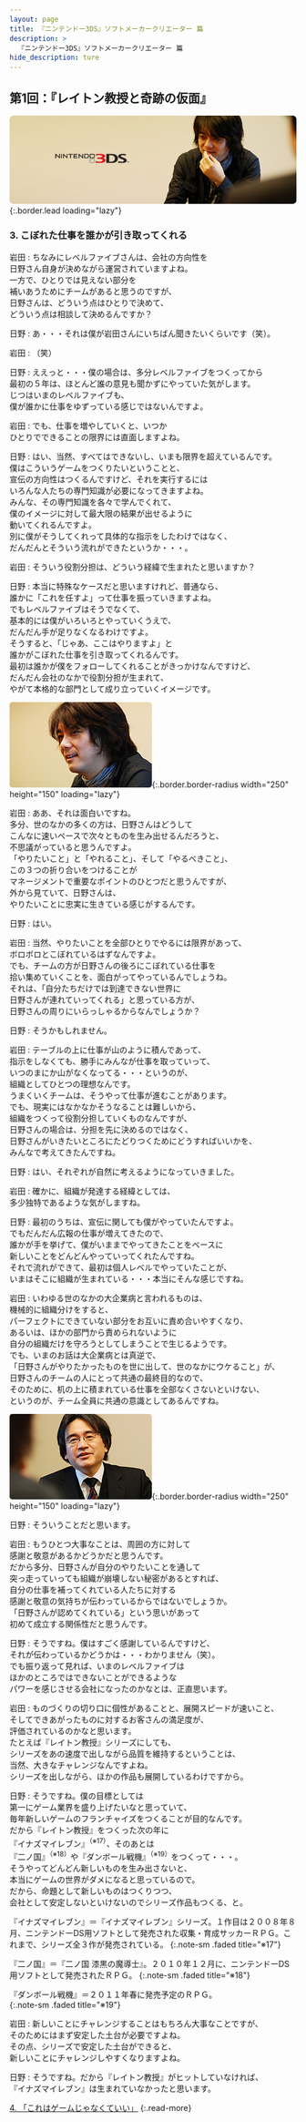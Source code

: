 ```yaml
---
layout: page
title: 『ニンテンドー3DS』ソフトメーカークリエーター 篇
description: >
  『ニンテンドー3DS』ソフトメーカークリエーター 篇
hide_description: ture
---
```


## 第1回：『レイトン教授と奇跡の仮面』

![](/others/interviews/jp/3ds/creators/vol1/img/mainvisual3.jpg){:.border.lead loading="lazy"}

### 3. こぼれた仕事を誰かが引き取ってくれる

岩田
: ちなみにレベルファイブさんは、会社の方向性を<br>日野さん自身が決めながら運営されていますよね。<br>一方で、ひとりでは見えない部分を<br>補いあうためにチームがあると思うのですが、<br>日野さんは、どういう点はひとりで決めて、<br>どういう点は相談して決めるんですか？

日野
: あ・・・それは僕が岩田さんにいちばん聞きたいくらいです（笑）。

岩田
: （笑）

日野
: ええっと・・・僕の場合は、多分レベルファイブをつくってから<br>最初の５年は、ほとんど誰の意見も聞かずにやっていた気がします。<br>じつはいまのレベルファイブも、<br>僕が誰かに仕事をゆずっている感じではないんですよ。

岩田
: でも、仕事を増やしていくと、いつか<br>ひとりでできることの限界には直面しますよね。

日野
: はい、当然、すべてはできないし、いまも限界を超えているんです。<br>僕はこういうゲームをつくりたいということと、<br>宣伝の方向性はつくるんですけど、それを実行するには<br>いろんな人たちの専門知識が必要になってきますよね。<br>みんな、その専門知識を各々で学んでくれて、<br>僕のイメージに対して最大限の結果が出せるように<br>動いてくれるんですよ。<br>別に僕がそうしてくれって具体的な指示をしたわけではなく、<br>だんだんとそういう流れができたというか・・・。

岩田
: そういう役割分担は、どういう経緯で生まれたと思いますか？

日野
: 本当に特殊なケースだと思いますけれど、普通なら、<br>誰かに「これを任すよ」って仕事を振っていきますよね。<br>でもレベルファイブはそうでなくて、<br>基本的には僕がいろいろとやっていくうえで、<br>だんだん手が足りなくなるわけですよ。<br>そうすると、「じゃあ、ここはやりますよ」と<br>誰かがこぼれた仕事を引き取ってくれるんです。<br>最初は誰かが僕をフォローしてくれることがきっかけなんですけど、<br>だんだん会社のなかで役割分担が生まれて、<br>やがて本格的な部門として成り立っていくイメージです。

![](/others/interviews/jp/3ds/creators/vol1/img/photo8.jpg){:.border.border-radius width="250" height="150" loading="lazy"}

岩田
: ああ、それは面白いですね。<br>多分、世のなかの多くの方は、日野さんはどうして<br>こんなに速いペースで次々とものを生み出せるんだろうと、<br>不思議がっていると思うんですよ。<br>「やりたいこと」と「やれること」、そして「やるべきこと」、<br>この３つの折り合いをつけることが<br>マネージメントで重要なポイントのひとつだと思うんですが、<br>外から見ていて、日野さんは、<br>やりたいことに忠実に生きている感じがするんです。

日野
: はい。

岩田
: 当然、やりたいことを全部ひとりでやるには限界があって、<br>ボロボロとこぼれているはずなんですよ。<br>でも、チームの方が日野さんの後ろにこぼれている仕事を<br>拾い集めていくことを、面白がってやっているんでしょうね。<br>それは、「自分たちだけでは到達できない世界に<br>日野さんが連れていってくれる」と思っている方が、<br>日野さんの周りにいらっしゃるからなんでしょうか？

日野
: そうかもしれません。

岩田
: テーブルの上に仕事が山のように積んであって、<br>指示をしなくても、勝手にみんなが仕事を取っていって、<br>いつのまにか山がなくなってる・・・というのが、<br>組織としてひとつの理想なんです。<br>うまくいくチームは、そうやって仕事が進むことがあります。<br>でも、現実にはなかなかそうなることは難しいから、<br>組織をつくって役割分担していくものなんですが、<br>日野さんの場合は、分担を先に決めるのではなく、<br>日野さんがいきたいところにたどりつくためにどうすればいいかを、<br>みんなで考えてきたんですね。

日野
: はい、それぞれが自然に考えるようになっていきました。

岩田
: 確かに、組織が発達する経緯としては、<br>多少独特であるような気がしますね。

日野
: 最初のうちは、宣伝に関しても僕がやっていたんですよ。<br>でもだんだん広報の仕事が増えてきたので、<br>誰かが手を挙げて、僕がいままでやってきたことをベースに<br>新しいことをどんどんやっていってくれたんですね。<br>それで流れができて、最初は個人レベルでやっていたことが、<br>いまはそこに組織が生まれている・・・本当にそんな感じですね。

岩田
: いわゆる世のなかの大企業病と言われるものは、<br>機械的に組織分けをすると、<br>パーフェクトにできていない部分をお互いに責め合いやすくなり、<br>あるいは、ほかの部門から責められないように<br>自分の組織だけを守ろうとしてしまうことで生じるようです。<br>でも、いまのお話は大企業病とは真逆で、<br>「日野さんがやりたかったものを世に出して、世のなかにウケること」が、<br>日野さんのチームの人にとって共通の最終目的なので、<br>そのために、机の上に積まれている仕事を全部なくさないといけない、<br>というのが、チーム全員に共通の意識としてあるんですね。

![](/others/interviews/jp/3ds/creators/vol1/img/photo9.jpg){:.border.border-radius width="250" height="150" loading="lazy"}

日野
: そういうことだと思います。

岩田
: もうひとつ大事なことは、周囲の方に対して<br>感謝と敬意があるかどうかだと思うんです。<br>だから多分、日野さんが自分のやりたいことを通して<br>突っ走っていっても組織が崩壊しない秘密があるとすれば、<br>自分の仕事を補ってくれている人たちに対する<br>感謝と敬意の気持ちが伝わっているからではないでしょうか。<br>「日野さんが認めてくれている」という思いがあって<br>初めて成立する関係性だと思うんです。

日野
: そうですね。僕はすごく感謝しているんですけど、<br>それが伝わっているかどうかは・・・わかりません（笑）。<br>でも振り返って見れば、いまのレベルファイブは<br>ほかのところではできないことができるような<br>パワーを感じさせる会社になったのかなとは、正直思います。

岩田
: ものづくりの切り口に個性があることと、展開スピードが速いこと、<br>そしてできあがったものに対するお客さんの満足度が、<br>評価されているのかなと思います。<br>たとえば『レイトン教授』シリーズにしても、<br>シリーズをあの速度で出しながら品質を維持するということは、<br>当然、大きなチャレンジなんですよね。<br>シリーズを出しながら、ほかの作品も展開しているわけですから。

日野
: そうですね。僕の目標としては<br>第一にゲーム業界を盛り上げたいなと思っていて、<br>毎年新しいゲームのフランチャイズをつくることが目的なんです。<br>だから『レイトン教授』をつくった次の年に<br>『イナズマイレブン』<sup>（※17）</sup>、そのあとは<br>『二ノ国』<sup>（※18）</sup>や『ダンボール戦機』<sup>（※19）</sup>をつくって・・・。<br>そうやってどんどん新しいものを生み出さないと、<br>本当にゲームの世界がダメになると思っているので。<br>だから、命題として新しいものはつくりつつ、<br>会社として安定しないといけないのでシリーズ作品もつくる、と。

『イナズマイレブン』＝『イナズマイレブン』シリーズ。１作目は２００８年８月、ニンテンドーDS用ソフトとして発売された収集・育成サッカーＲＰＧ。これまで、シリーズ全３作が発売されている。
{:.note-sm .faded title="※17"}

『二ノ国』＝『二ノ国 漆黒の魔導士』。２０１０年１２月に、ニンテンドーDS用ソフトとして発売されたＲＰＧ。
{:.note-sm .faded title="※18"}

『ダンボール戦機』＝２０１１年春に発売予定のＲＰＧ。              
{:.note-sm .faded title="※19"}

岩田
: 新しいことにチャレンジすることはもちろん大事なことですが、<br>そのためにはまず安定した土台が必要ですよね。<br>その点、シリーズで安定した土台ができると、<br>新しいことにチャレンジしやすくなりますよね。

日野
: そうですね。だから『レイトン教授』がヒットしていなければ、<br>『イナズマイレブン』は生まれていなかったと思います。

[4. 「これはゲームじゃなくていい」](4.md)
{:.read-more}

